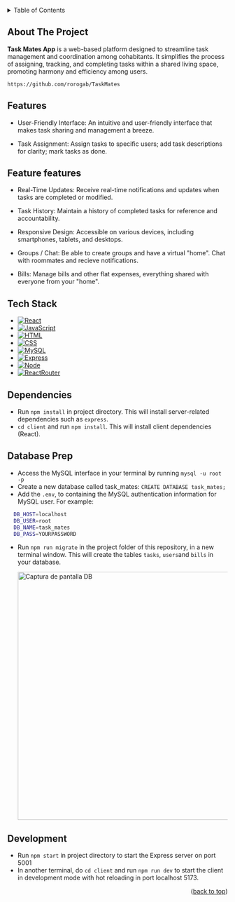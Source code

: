 <a name="readme-top"></a>

<!-- TABLE OF CONTENTS -->

<details>
  <summary>Table of Contents</summary>
  <ol>
    <li>
      <a href="#about-the-project">About The Project</a>
    </li>
    <li>
      <a href="#features">Features</a>
    </li>
    <li>
      <a href="#tech-stack">Tech Stack</a>
    </li>
    <li>
      <a href="#dependencies">Dependencies</a>
    </li>
    <li>
      <a href="#database-prep">Database Prep</a>
    </li>
    <li>
      <a href="#development">Development</a>
    </li>
    <li>
      <a href="#contributing">Contributing</a>
    </li>

  </ol>
</details>

## About The Project

<strong>Task Mates App</strong> is a web-based platform designed to streamline task management and coordination among cohabitants. It simplifies the process of assigning, tracking, and completing tasks within a shared living space, promoting harmony and efficiency among users.

`https://github.com/rorogab/TaskMates`

## Features

- User-Friendly Interface: An intuitive and user-friendly interface that makes task sharing and management a breeze.

- Task Assignment: Assign tasks to specific users; add task descriptions for clarity; mark tasks as done.

## Feature features

- Real-Time Updates: Receive real-time notifications and updates when tasks are completed or modified.

- Task History: Maintain a history of completed tasks for reference and accountability.

- Responsive Design: Accessible on various devices, including smartphones, tablets, and desktops.

- Groups / Chat: Be able to create groups and have a virtual "home". Chat with roommates and recieve notifications.

- Bills: Manage bills and other flat expenses, everything shared with everyone from your "home".

## Tech Stack

- [![React](https://img.shields.io/badge/React-20232A?style=for-the-badge&logo=react&logoColor=61DAFB)](https://reactjs.org/)
- [![JavaScript](https://img.shields.io/badge/JavaScript-323330?style=for-the-badge&logo=javascript&logoColor=F7DF1E)]()
- [![HTML](https://img.shields.io/badge/HTML5-E34F26?style=for-the-badge&logo=html5&logoColor=white)]()
- [![CSS](https://img.shields.io/badge/CSS3-1572B6?style=for-the-badge&logo=css3&logoColor=white)]()
- [![MySQL](https://img.shields.io/badge/MySQL-005C84?style=for-the-badge&logo=mysql&logoColor=white)](https://www.mysql.com/)
- [![Express](https://img.shields.io/badge/Express%20js-000000?style=for-the-badge&logo=express&logoColor=white)]()
- [![Node](https://img.shields.io/badge/Node%20js-339933?style=for-the-badge&logo=nodedotjs&logoColor=white)]()
- [![ReactRouter](https://img.shields.io/badge/React_Router-CA4245?style=for-the-badge&logo=react-router&logoColor=white)]()

## Dependencies

- Run `npm install` in project directory. This will install server-related dependencies such as `express`.
- `cd client` and run `npm install`. This will install client dependencies (React).

## Database Prep

- Access the MySQL interface in your terminal by running `mysql -u root -p`
- Create a new database called task_mates: `CREATE DATABASE task_mates;`
- Add the `.env`, to containing the MySQL authentication information for MySQL user. For example:

```bash
  DB_HOST=localhost
  DB_USER=root
  DB_NAME=task_mates
  DB_PASS=YOURPASSWORD
```

- Run `npm run migrate` in the project folder of this repository, in a new terminal window. This will create the tables `tasks`, `users`and `bills` in your database.

  <img width="566" alt="Captura de pantalla DB" src="https://github.com/rorogab/TaskMates/assets/92514975/d4ea2408-3044-489e-b569-6e183cd309bb">

## Development

- Run `npm start` in project directory to start the Express server on port 5001
- In another terminal, do `cd client` and run `npm run dev` to start the client in development mode with hot reloading in port localhost 5173.

<p align="right">(<a href="#readme-top">back to top</a>)</p>
